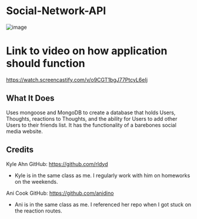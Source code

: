 # Social-Network-API

![image](https://user-images.githubusercontent.com/81602695/134824816-b01f3387-20d3-4864-ab33-47e28a5100bf.png)

# Link to video on how application should function
https://watch.screencastify.com/v/o9CGT1bgJ77PtcyL6eIj

## What It Does
 Uses mongoose and MongoDB to create a database that holds Users, Thoughts, reactions to Thoughts, and the ability for Users to add other Users to their friends list.
 It has the functionality of a barebones social media website. 
  

## Credits 

Kyle Ahn 
GitHub: https://github.com/rldyd
- Kyle is in the same class as me. I regularly work with him on homeworks on the weekends. 

Ani Cook
GitHub: https://github.com/anidino
- Ani is in the same class as me. I referenced her repo when I got stuck on the reaction routes.  
